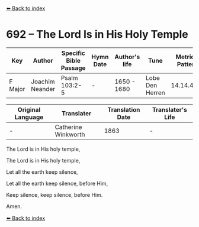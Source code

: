[⬅️ Back to index](../README.md)

# 692 – The Lord Is in His Holy Temple

Key | Author   | Specific Bible Passage     |Hymn Date |Author's life |Tune |Metrical Pattern   |Composer/Source                                                                                        
-- | --------- | ---------------------------|----------|--------------|-----|-------------------|-------------   
F Major  | Joachim Neander      | Psalm 103:2-5 | -  | 1650 - 1680 | Lobe Den Herren | 14.14.4.7.8 | Chorale Book for England, 1863 

Original Language | Translater | Translation Date   | Translater's Life     
----------------- | --------- | --------------------|-------------   
\-  | Catherine Winkworth      | 1863 | -  | 1827 - 1878 

The Lord is in His holy temple,

The Lord is in His holy temple,

Let all the earth keep silence,

Let all the earth keep silence, before Him,

Keep silence, keep silence, before Him.

Amen.

[⬅️ Back to index](../README.md)
